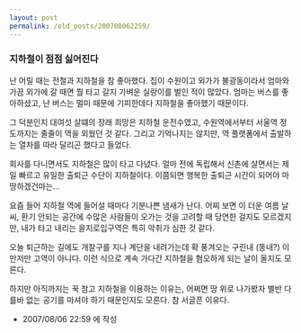 ```yaml
---
layout: post
permalink: /old_posts/200708062259/
---
```


### 지하철이 점점 싫어진다

난 어릴 때는 전철과 지하철을 참 좋아했다.
집이 수원이고 외가가 불광동이라서 엄마와 가끔 외가에 갈 때면 뭘 타고 갈지 가벼운 실랑이를 벌인 적이 많았다.
엄마는 버스를 좋아하셨고, 난 버스는 멀미 때문에 기피한데다 지하철을 좋아했기 때문이다.

그 덕분인지 대여섯 살떄의 장래 희망은 지하철 운전수였고, 수원역에서부터 서울역 정도까지는 줄줄이 역을 외웠던 것 같다.
그리고 기억나지는 않지만, 역 플랫폼에서 출발하는 열차를 따라 달리곤 했다고 들었다.

회사를 다니면서도 지하철은 많이 타고 다녔다. 얼마 전에 독립해서 신촌에 살면서는 제일 빠르고 유일한 출퇴근 수단이 지하철이다.
이쯤되면 행복한 출퇴근 시간이 되어야 마땅하겠건마는...

요즘 들어 지하철 역에 들어설 때마다 기분나쁜 냄새가 난다.
어찌 보면 이 더운 여름 날씨, 환기 안되는 공간에 수많은 사람들이 오가는 것을 고려할 때 당연한 걸지도 모르겠지만,
내가 타고 내리는 을지로입구역은 특히 악취가 심한 것 같다.

오늘 퇴근하는 길에도 개찰구를 지나 계단을 내려가는데 확 풍겨오는 구린내 (똥내?)
이만저만 고역이 아니다.
이런 식으로 계속 가다간 지하철을 혐오하게 되는 날이 올지도 모른다.

하지만 아직까지는 꾹 참고 지하철을 이용하는 이유는,
어쩌면 땅 위로 나가봤자 별반 다를바 없는 공기를 마셔야 하기 때문인지도 모른다. 참 서글픈 이유다.





- 2007/08/06 22:59 에 작성
